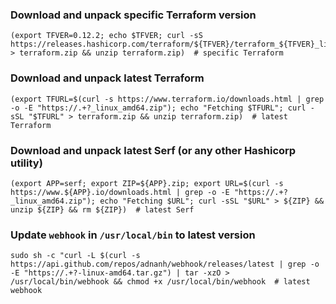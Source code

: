 ### Download and unpack specific Terraform version
```
(export TFVER=0.12.2; echo $TFVER; curl -sS https://releases.hashicorp.com/terraform/${TFVER}/terraform_${TFVER}_linux_amd64.zip > terraform.zip && unzip terraform.zip)  # specific Terraform
```

### Download and unpack latest Terraform
```
(export TFURL=$(curl -s https://www.terraform.io/downloads.html | grep -o -E "https://.+?_linux_amd64.zip"); echo "Fetching $TFURL"; curl -sSL "$TFURL" > terraform.zip && unzip terraform.zip)  # latest Terraform
```
### Download and unpack latest Serf (or any other Hashicorp utility)
```
(export APP=serf; export ZIP=${APP}.zip; export URL=$(curl -s https://www.${APP}.io/downloads.html | grep -o -E "https://.+?_linux_amd64.zip"); echo "Fetching $URL"; curl -sSL "$URL" > ${ZIP} && unzip ${ZIP} && rm ${ZIP})  # latest Serf
```

### Update `webhook` in `/usr/local/bin` to latest version
```
sudo sh -c "curl -L $(curl -s https://api.github.com/repos/adnanh/webhook/releases/latest | grep -o -E "https://.+?-linux-amd64.tar.gz") | tar -xzO > /usr/local/bin/webhook && chmod +x /usr/local/bin/webhook  # latest webhook
```
